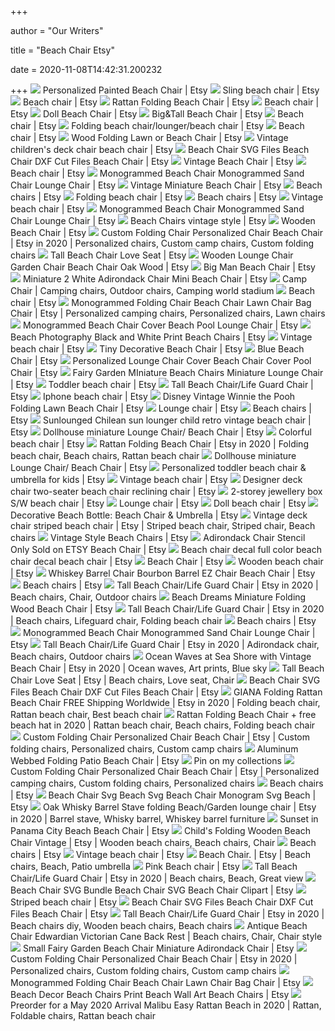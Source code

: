 +++
        
author = "Our Writers"
        
title = "Beach Chair Etsy"
        
date = 2020-11-08T14:42:31.200232
        
+++
[ ![](https://i.etsystatic.com/9588104/r/il/c0cc90/1920766163/il_570xN.1920766163_6lsj.jpg)](https://i.etsystatic.com/9588104/r/il/c0cc90/1920766163/il_570xN.1920766163_6lsj.jpg) Personalized Painted Beach Chair | Etsy
[ ![](https://i.etsystatic.com/18427401/d/il/17d966/1717945775/il_340x270.1717945775_h3um.jpg?version=0)](https://i.etsystatic.com/18427401/d/il/17d966/1717945775/il_340x270.1717945775_h3um.jpg?version=0) Sling beach chair | Etsy
[ ![](https://i.etsystatic.com/18808855/d/il/912db0/2205929805/il_340x270.2205929805_g948.jpg?version=0)](https://i.etsystatic.com/18808855/d/il/912db0/2205929805/il_340x270.2205929805_g948.jpg?version=0) Beach chair | Etsy
[ ![](https://i.etsystatic.com/21117462/r/il/daae61/2022267022/il_570xN.2022267022_swvb.jpg)](https://i.etsystatic.com/21117462/r/il/daae61/2022267022/il_570xN.2022267022_swvb.jpg) Rattan Folding Beach Chair | Etsy
[ ![](https://i.etsystatic.com/16467461/r/il/bbe8d9/2082144338/il_570xN.2082144338_rcx6.jpg)](https://i.etsystatic.com/16467461/r/il/bbe8d9/2082144338/il_570xN.2082144338_rcx6.jpg) Beach chair | Etsy
[ ![](https://i.etsystatic.com/10881046/r/il/d0d195/1666368630/il_570xN.1666368630_f9vh.jpg)](https://i.etsystatic.com/10881046/r/il/d0d195/1666368630/il_570xN.1666368630_f9vh.jpg) Doll Beach Chair | Etsy
[ ![](https://i.etsystatic.com/9588104/r/il/cd3900/1964848777/il_570xN.1964848777_j6tx.jpg)](https://i.etsystatic.com/9588104/r/il/cd3900/1964848777/il_570xN.1964848777_j6tx.jpg) Big&Tall Beach Chair | Etsy
[ ![](https://i.etsystatic.com/18822384/d/il/67d6be/2432462839/il_340x270.2432462839_c9kp.jpg?version=0)](https://i.etsystatic.com/18822384/d/il/67d6be/2432462839/il_340x270.2432462839_c9kp.jpg?version=0) Beach chair | Etsy
[ ![](https://i.etsystatic.com/23646707/r/il/be2e84/2389788288/il_570xN.2389788288_3vyj.jpg)](https://i.etsystatic.com/23646707/r/il/be2e84/2389788288/il_570xN.2389788288_3vyj.jpg) Folding beach chair/lounger/beach chair | Etsy
[ ![](https://i.etsystatic.com/16790233/r/il/caaa0f/1814049000/il_300x300.1814049000_eo3e.jpg)](https://i.etsystatic.com/16790233/r/il/caaa0f/1814049000/il_300x300.1814049000_eo3e.jpg) Beach chair | Etsy
[ ![](https://i.etsystatic.com/17798650/r/il/a630f0/1934814505/il_794xN.1934814505_c3wg.jpg)](https://i.etsystatic.com/17798650/r/il/a630f0/1934814505/il_794xN.1934814505_c3wg.jpg) Wood Folding Lawn or Beach Chair | Etsy
[ ![](https://i.etsystatic.com/6130739/r/il/93bc59/788928127/il_570xN.788928127_onug.jpg)](https://i.etsystatic.com/6130739/r/il/93bc59/788928127/il_570xN.788928127_onug.jpg) Vintage children's deck chair beach chair | Etsy
[ ![](https://i.etsystatic.com/20330169/r/il/f8c5fa/1902402450/il_570xN.1902402450_dpsg.jpg)](https://i.etsystatic.com/20330169/r/il/f8c5fa/1902402450/il_570xN.1902402450_dpsg.jpg) Beach Chair SVG Files Beach Chair DXF Cut Files Beach Chair | Etsy
[ ![](https://i.etsystatic.com/11401827/r/il/01de01/1479458320/il_794xN.1479458320_htyz.jpg)](https://i.etsystatic.com/11401827/r/il/01de01/1479458320/il_794xN.1479458320_htyz.jpg) Vintage Beach Chair | Etsy
[ ![](https://i.etsystatic.com/18679320/r/il/d7f674/1893723216/il_300x300.1893723216_rh23.jpg)](https://i.etsystatic.com/18679320/r/il/d7f674/1893723216/il_300x300.1893723216_rh23.jpg) Beach chair | Etsy
[ ![](https://i.etsystatic.com/6937186/r/il/78b81d/1187125168/il_570xN.1187125168_jqrr.jpg)](https://i.etsystatic.com/6937186/r/il/78b81d/1187125168/il_570xN.1187125168_jqrr.jpg) Monogrammed Beach Chair Monogrammed Sand Chair Lounge Chair | Etsy
[ ![](https://i.etsystatic.com/15045260/r/il/c9a4fb/1711628574/il_570xN.1711628574_pnsf.jpg)](https://i.etsystatic.com/15045260/r/il/c9a4fb/1711628574/il_570xN.1711628574_pnsf.jpg) Vintage Miniature Beach Chair | Etsy
[ ![](https://i.etsystatic.com/19464396/c/2160/1716/0/424/il/49f97e/1930617702/il_340x270.1930617702_r6zt.jpg)](https://i.etsystatic.com/19464396/c/2160/1716/0/424/il/49f97e/1930617702/il_340x270.1930617702_r6zt.jpg) Beach chairs | Etsy
[ ![](https://i.etsystatic.com/6754850/d/il/b63b43/2558457068/il_340x270.2558457068_ma2t.jpg?version=0)](https://i.etsystatic.com/6754850/d/il/b63b43/2558457068/il_340x270.2558457068_ma2t.jpg?version=0) Folding beach chair | Etsy
[ ![](https://i.etsystatic.com/9588104/d/il/7de71c/613526638/il_340x270.613526638_jvyd.jpg?version=0)](https://i.etsystatic.com/9588104/d/il/7de71c/613526638/il_340x270.613526638_jvyd.jpg?version=0) Beach chairs | Etsy
[ ![](https://i.etsystatic.com/8522567/c/1838/1461/620/455/il/01d4c1/2461758798/il_340x270.2461758798_a038.jpg)](https://i.etsystatic.com/8522567/c/1838/1461/620/455/il/01d4c1/2461758798/il_340x270.2461758798_a038.jpg) Vintage beach chair | Etsy
[ ![](https://i.etsystatic.com/6937186/r/il/4054d1/1234339007/il_570xN.1234339007_fmei.jpg)](https://i.etsystatic.com/6937186/r/il/4054d1/1234339007/il_570xN.1234339007_fmei.jpg) Monogrammed Beach Chair Monogrammed Sand Chair Lounge Chair | Etsy
[ ![](https://i.etsystatic.com/16287343/r/il/b034f0/2324262138/il_570xN.2324262138_edsw.jpg)](https://i.etsystatic.com/16287343/r/il/b034f0/2324262138/il_570xN.2324262138_edsw.jpg) Beach Chairs vintage style | Etsy
[ ![](https://i.etsystatic.com/18689344/r/il/c99d11/1793458793/il_570xN.1793458793_gl5s.jpg)](https://i.etsystatic.com/18689344/r/il/c99d11/1793458793/il_570xN.1793458793_gl5s.jpg) Wooden Beach Chair | Etsy
[ ![](https://i.pinimg.com/736x/0e/20/b3/0e20b33428754d2f1d6a2af7b68811b6.jpg)](https://i.pinimg.com/736x/0e/20/b3/0e20b33428754d2f1d6a2af7b68811b6.jpg) Custom Folding Chair Personalized Chair Beach Chair | Etsy in 2020 |  Personalized chairs, Custom camp chairs, Custom folding chairs
[ ![](https://i.etsystatic.com/7309271/r/il/8af969/2031786585/il_570xN.2031786585_j8mp.jpg)](https://i.etsystatic.com/7309271/r/il/8af969/2031786585/il_570xN.2031786585_j8mp.jpg) Tall Beach Chair Love Seat | Etsy
[ ![](https://i.etsystatic.com/18445034/r/il/c50165/1962029659/il_794xN.1962029659_1gxl.jpg)](https://i.etsystatic.com/18445034/r/il/c50165/1962029659/il_794xN.1962029659_1gxl.jpg) Wooden Lounge Chair Garden Chair Beach Chair Oak Wood | Etsy
[ ![](https://i.etsystatic.com/9588104/r/il/ce3c68/619350810/il_570xN.619350810_jwcb.jpg)](https://i.etsystatic.com/9588104/r/il/ce3c68/619350810/il_570xN.619350810_jwcb.jpg) Big Man Beach Chair | Etsy
[ ![](https://i.etsystatic.com/14966180/r/il/cde1d0/2431552575/il_570xN.2431552575_mln6.jpg)](https://i.etsystatic.com/14966180/r/il/cde1d0/2431552575/il_570xN.2431552575_mln6.jpg) Miniature 2 White Adirondack Chair Mini Beach Chair | Etsy
[ ![](https://i.pinimg.com/originals/7c/bc/3d/7cbc3dbdacef725324dc5657e0a448cb.jpg)](https://i.pinimg.com/originals/7c/bc/3d/7cbc3dbdacef725324dc5657e0a448cb.jpg) Camp Chair | Camping chairs, Outdoor chairs, Camping world stadium
[ ![](https://i.etsystatic.com/16287343/c/717/717/0/0/il/aa4430/2334943720/il_300x300.2334943720_3o1n.jpg)](https://i.etsystatic.com/16287343/c/717/717/0/0/il/aa4430/2334943720/il_300x300.2334943720_3o1n.jpg) Beach chair | Etsy
[ ![](https://i.pinimg.com/originals/e9/7a/3d/e97a3d069a18d40aed04232ac7c35d70.jpg)](https://i.pinimg.com/originals/e9/7a/3d/e97a3d069a18d40aed04232ac7c35d70.jpg) Monogrammed Folding Chair Beach Chair Lawn Chair Bag Chair | Etsy |  Personalized camping chairs, Personalized chairs, Lawn chairs
[ ![](https://i.etsystatic.com/7821385/r/il/09767e/1504364991/il_570xN.1504364991_754t.jpg)](https://i.etsystatic.com/7821385/r/il/09767e/1504364991/il_570xN.1504364991_754t.jpg) Monogrammed Beach Chair Cover Beach Pool Lounge Chair | Etsy
[ ![](https://i.etsystatic.com/12541307/r/il/f3bf0f/1217467946/il_570xN.1217467946_hmq1.jpg)](https://i.etsystatic.com/12541307/r/il/f3bf0f/1217467946/il_570xN.1217467946_hmq1.jpg) Beach Photography Black and White Print Beach Chairs | Etsy
[ ![](https://i.etsystatic.com/5951452/d/il/bec897/2508520865/il_340x270.2508520865_mn9c.jpg?version=0)](https://i.etsystatic.com/5951452/d/il/bec897/2508520865/il_340x270.2508520865_mn9c.jpg?version=0) Vintage beach chair | Etsy
[ ![](https://i.etsystatic.com/13846661/r/il/d41481/1768480523/il_570xN.1768480523_gi8t.jpg)](https://i.etsystatic.com/13846661/r/il/d41481/1768480523/il_570xN.1768480523_gi8t.jpg) Tiny Decorative Beach Chair | Etsy
[ ![](https://i.etsystatic.com/5373573/r/il/70e2b4/1936214293/il_570xN.1936214293_29lq.jpg)](https://i.etsystatic.com/5373573/r/il/70e2b4/1936214293/il_570xN.1936214293_29lq.jpg) Blue Beach Chair | Etsy
[ ![](https://i.etsystatic.com/7334783/r/il/7bbd08/2337455168/il_570xN.2337455168_4666.jpg)](https://i.etsystatic.com/7334783/r/il/7bbd08/2337455168/il_570xN.2337455168_4666.jpg) Personalized Lounge Chair Cover Beach Chair Cover Pool Chair | Etsy
[ ![](https://i.etsystatic.com/7598674/r/il/9f5c1d/1251165298/il_570xN.1251165298_2iuj.jpg)](https://i.etsystatic.com/7598674/r/il/9f5c1d/1251165298/il_570xN.1251165298_2iuj.jpg) Fairy Garden MIniature Beach Chairs Miniature Lounge Chair | Etsy
[ ![](https://i.etsystatic.com/22298438/d/il/d01c27/2384936680/il_340x270.2384936680_ajt6.jpg?version=0)](https://i.etsystatic.com/22298438/d/il/d01c27/2384936680/il_340x270.2384936680_ajt6.jpg?version=0) Toddler beach chair | Etsy
[ ![](https://i.etsystatic.com/7309271/r/il/3814c4/1285607067/il_570xN.1285607067_hmh0.jpg)](https://i.etsystatic.com/7309271/r/il/3814c4/1285607067/il_570xN.1285607067_hmh0.jpg) Tall Beach Chair/Life Guard Chair | Etsy
[ ![](https://i.etsystatic.com/18653595/c/2777/2205/105/583/il/3b685f/1888129538/il_340x270.1888129538_hu26.jpg)](https://i.etsystatic.com/18653595/c/2777/2205/105/583/il/3b685f/1888129538/il_340x270.1888129538_hu26.jpg) Iphone beach chair | Etsy
[ ![](https://i.etsystatic.com/12564318/r/il/089890/1703122874/il_570xN.1703122874_sf6j.jpg)](https://i.etsystatic.com/12564318/r/il/089890/1703122874/il_570xN.1703122874_sf6j.jpg) Disney Vintage Winnie the Pooh Folding Lawn Beach Chair | Etsy
[ ![](https://i.etsystatic.com/21161763/c/2500/1987/0/405/il/c38068/2653738901/il_340x270.2653738901_d7r0.jpg)](https://i.etsystatic.com/21161763/c/2500/1987/0/405/il/c38068/2653738901/il_340x270.2653738901_d7r0.jpg) Lounge chair | Etsy
[ ![](https://i.etsystatic.com/16287343/c/717/569/0/0/il/aa4430/2334943720/il_340x270.2334943720_3o1n.jpg)](https://i.etsystatic.com/16287343/c/717/569/0/0/il/aa4430/2334943720/il_340x270.2334943720_3o1n.jpg) Beach chairs | Etsy
[ ![](https://i.etsystatic.com/9233806/r/il/90d932/1372372903/il_794xN.1372372903_jqvw.jpg)](https://i.etsystatic.com/9233806/r/il/90d932/1372372903/il_794xN.1372372903_jqvw.jpg) Sunlounged Chilean sun lounger child retro vintage beach chair | Etsy
[ ![](https://i.etsystatic.com/11131258/r/il/d5c1ae/1471208509/il_570xN.1471208509_kcw9.jpg)](https://i.etsystatic.com/11131258/r/il/d5c1ae/1471208509/il_570xN.1471208509_kcw9.jpg) Dollhouse miniature Lounge Chair/ Beach Chair | Etsy
[ ![](https://i.etsystatic.com/7979419/d/il/b30003/2289938967/il_340x270.2289938967_mphp.jpg?version=0)](https://i.etsystatic.com/7979419/d/il/b30003/2289938967/il_340x270.2289938967_mphp.jpg?version=0) Colorful beach chair | Etsy
[ ![](https://i.pinimg.com/736x/08/ec/ed/08eced43d3ee5ca84b4b6c198c50a078.jpg)](https://i.pinimg.com/736x/08/ec/ed/08eced43d3ee5ca84b4b6c198c50a078.jpg) Rattan Folding Beach Chair | Etsy in 2020 | Folding beach chair, Beach  chairs, Rattan beach chair
[ ![](https://i.etsystatic.com/11131258/r/il/b5312b/1471216723/il_570xN.1471216723_kr44.jpg)](https://i.etsystatic.com/11131258/r/il/b5312b/1471216723/il_570xN.1471216723_kr44.jpg) Dollhouse miniature Lounge Chair/ Beach Chair | Etsy
[ ![](https://i.etsystatic.com/5401206/r/il/24e897/2167995214/il_570xN.2167995214_ttyq.jpg)](https://i.etsystatic.com/5401206/r/il/24e897/2167995214/il_570xN.2167995214_ttyq.jpg) Personalized toddler beach chair & umbrella for kids | Etsy
[ ![](https://i.etsystatic.com/18823571/d/il/2a3951/2527414843/il_340x270.2527414843_kc9h.jpg?version=0)](https://i.etsystatic.com/18823571/d/il/2a3951/2527414843/il_340x270.2527414843_kc9h.jpg?version=0) Vintage beach chair | Etsy
[ ![](https://i.etsystatic.com/19037261/r/il/cebf4e/1715909308/il_570xN.1715909308_4cwx.jpg)](https://i.etsystatic.com/19037261/r/il/cebf4e/1715909308/il_570xN.1715909308_4cwx.jpg) Designer deck chair two-seater beach chair reclining chair | Etsy
[ ![](https://i.etsystatic.com/7677785/r/il/a3c211/1580134700/il_570xN.1580134700_aimy.jpg)](https://i.etsystatic.com/7677785/r/il/a3c211/1580134700/il_570xN.1580134700_aimy.jpg) 2-storey jewellery box S/W beach chair | Etsy
[ ![](https://i.etsystatic.com/20927306/r/il/091da3/2399088701/il_300x300.2399088701_mgyn.jpg)](https://i.etsystatic.com/20927306/r/il/091da3/2399088701/il_300x300.2399088701_mgyn.jpg) Lounge chair | Etsy
[ ![](https://i.etsystatic.com/10574728/c/385/306/0/171/il/fa7f00/2352328006/il_340x270.2352328006_cd9m.jpg)](https://i.etsystatic.com/10574728/c/385/306/0/171/il/fa7f00/2352328006/il_340x270.2352328006_cd9m.jpg) Doll beach chair | Etsy
[ ![](https://i.etsystatic.com/5837109/r/il/ef10ad/1629040303/il_570xN.1629040303_srau.jpg)](https://i.etsystatic.com/5837109/r/il/ef10ad/1629040303/il_570xN.1629040303_srau.jpg) Decorative Beach Bottle: Beach Chair & Umbrella | Etsy
[ ![](https://i.pinimg.com/originals/51/74/40/517440d61fc81f11d8e4fec18bb5cf52.jpg)](https://i.pinimg.com/originals/51/74/40/517440d61fc81f11d8e4fec18bb5cf52.jpg) Vintage deck chair striped beach chair | Etsy | Striped beach chair,  Striped chair, Beach chairs
[ ![](https://i.etsystatic.com/16287343/r/il/56f7ac/1700633665/il_570xN.1700633665_8ge3.jpg)](https://i.etsystatic.com/16287343/r/il/56f7ac/1700633665/il_570xN.1700633665_8ge3.jpg) Vintage Style Beach Chairs | Etsy
[ ![](https://i.etsystatic.com/7934129/r/il/0eacf5/2077844302/il_570xN.2077844302_rxnl.jpg)](https://i.etsystatic.com/7934129/r/il/0eacf5/2077844302/il_570xN.2077844302_rxnl.jpg) Adirondack Chair Stencil Only Sold on ETSY Beach Chair | Etsy
[ ![](https://i.etsystatic.com/10353032/r/il/e6dffe/1933298622/il_570xN.1933298622_iwph.jpg)](https://i.etsystatic.com/10353032/r/il/e6dffe/1933298622/il_570xN.1933298622_iwph.jpg) Beach chair decal full color beach chair decal beach chair | Etsy
[ ![](https://i.etsystatic.com/10351243/r/il/482648/725356221/il_794xN.725356221_rlgt.jpg)](https://i.etsystatic.com/10351243/r/il/482648/725356221/il_794xN.725356221_rlgt.jpg) Beach Chair | Etsy
[ ![](https://i.etsystatic.com/11988511/d/il/41c5c5/2300107714/il_340x270.2300107714_lcxd.jpg?version=0)](https://i.etsystatic.com/11988511/d/il/41c5c5/2300107714/il_340x270.2300107714_lcxd.jpg?version=0) Wooden beach chair | Etsy
[ ![](https://i.etsystatic.com/6484243/r/il/150f5a/1096688049/il_570xN.1096688049_eqi4.jpg)](https://i.etsystatic.com/6484243/r/il/150f5a/1096688049/il_570xN.1096688049_eqi4.jpg) Whiskey Barrel Chair Bourbon Barrel EZ Chair Beach Chair | Etsy
[ ![](https://i.etsystatic.com/8351082/d/il/2e0b02/2362692804/il_340x270.2362692804_od1y.jpg?version=0)](https://i.etsystatic.com/8351082/d/il/2e0b02/2362692804/il_340x270.2362692804_od1y.jpg?version=0) Beach chairs | Etsy
[ ![](https://i.pinimg.com/originals/58/d2/a9/58d2a9ab7212944a9745070d8ab9cf04.jpg)](https://i.pinimg.com/originals/58/d2/a9/58d2a9ab7212944a9745070d8ab9cf04.jpg) Tall Beach Chair/Life Guard Chair | Etsy in 2020 | Beach chairs, Chair,  Outdoor chairs
[ ![](https://i.etsystatic.com/12915026/r/il/297e4e/2414069782/il_570xN.2414069782_pr7x.jpg)](https://i.etsystatic.com/12915026/r/il/297e4e/2414069782/il_570xN.2414069782_pr7x.jpg) Beach Dreams Miniature Folding Wood Beach Chair | Etsy
[ ![](https://i.pinimg.com/originals/d3/06/09/d306094259a0a80013b44f984ea601c5.jpg)](https://i.pinimg.com/originals/d3/06/09/d306094259a0a80013b44f984ea601c5.jpg) Tall Beach Chair/Life Guard Chair | Etsy in 2020 | Beach chairs, Lifeguard  chair, Folding beach chair
[ ![](https://i.etsystatic.com/25391369/d/il/7e2566/2608522795/il_340x270.2608522795_bzpd.jpg?version=0)](https://i.etsystatic.com/25391369/d/il/7e2566/2608522795/il_340x270.2608522795_bzpd.jpg?version=0) Beach chairs | Etsy
[ ![](https://i.etsystatic.com/6937186/r/il/455569/983030442/il_570xN.983030442_h6rq.jpg)](https://i.etsystatic.com/6937186/r/il/455569/983030442/il_570xN.983030442_h6rq.jpg) Monogrammed Beach Chair Monogrammed Sand Chair Lounge Chair | Etsy
[ ![](https://i.pinimg.com/736x/03/2a/57/032a573212eb783941d4aff8fe8ba98a.jpg)](https://i.pinimg.com/736x/03/2a/57/032a573212eb783941d4aff8fe8ba98a.jpg) Tall Beach Chair/Life Guard Chair | Etsy in 2020 | Adirondack chair, Beach  chairs, Outdoor chairs
[ ![](https://i.pinimg.com/originals/32/38/85/323885fb1585f9c99e2bdf6c7d0a4c0d.jpg)](https://i.pinimg.com/originals/32/38/85/323885fb1585f9c99e2bdf6c7d0a4c0d.jpg) Ocean Waves at Sea Shore with Vintage Beach Chair | Etsy in 2020 | Ocean  waves, Art prints, Blue sky
[ ![](https://i.pinimg.com/originals/51/cf/2d/51cf2d0740d2623394a478aa820e5a19.jpg)](https://i.pinimg.com/originals/51/cf/2d/51cf2d0740d2623394a478aa820e5a19.jpg) Tall Beach Chair Love Seat | Etsy | Beach chairs, Love seat, Chair
[ ![](https://i.etsystatic.com/12281821/r/il/f586ac/1378922302/il_794xN.1378922302_arkn.jpg)](https://i.etsystatic.com/12281821/r/il/f586ac/1378922302/il_794xN.1378922302_arkn.jpg) Beach Chair SVG Files Beach Chair DXF Cut Files Beach Chair | Etsy
[ ![](https://i.pinimg.com/originals/f2/64/5d/f2645d4ebdf767ff66c0a71767195db5.png)](https://i.pinimg.com/originals/f2/64/5d/f2645d4ebdf767ff66c0a71767195db5.png) GIANA Folding Rattan Beach Chair FREE Shipping Worldwide | Etsy in 2020 |  Folding beach chair, Rattan beach chair, Best beach chair
[ ![](https://i.pinimg.com/originals/95/91/bb/9591bb3cf547d11c0e5d123a2a6debc4.jpg)](https://i.pinimg.com/originals/95/91/bb/9591bb3cf547d11c0e5d123a2a6debc4.jpg) Rattan Folding Beach Chair + free beach hat in 2020 | Rattan beach chair, Beach  chairs, Folding beach chair
[ ![](https://i.pinimg.com/474x/27/8b/c0/278bc0e1a95c536d81296b286243883d.jpg)](https://i.pinimg.com/474x/27/8b/c0/278bc0e1a95c536d81296b286243883d.jpg) Custom Folding Chair Personalized Chair Beach Chair | Etsy | Custom folding  chairs, Personalized chairs, Custom camp chairs
[ ![](https://i.etsystatic.com/6043090/r/il/57a99a/1950980973/il_570xN.1950980973_kaho.jpg)](https://i.etsystatic.com/6043090/r/il/57a99a/1950980973/il_570xN.1950980973_kaho.jpg) Aluminum Webbed Folding Patio Beach Chair | Etsy
[ ![](https://i.pinimg.com/originals/59/9b/44/599b44716bd80d4890e2a0ad0bb0d7f0.jpg)](https://i.pinimg.com/originals/59/9b/44/599b44716bd80d4890e2a0ad0bb0d7f0.jpg) Pin on my collections
[ ![](https://i.pinimg.com/474x/40/01/9e/40019e42c3afa1965a2432967f0b63b6.jpg)](https://i.pinimg.com/474x/40/01/9e/40019e42c3afa1965a2432967f0b63b6.jpg) Custom Folding Chair Personalized Chair Beach Chair | Etsy | Personalized  camping chairs, Custom folding chairs, Personalized chairs
[ ![](https://i.etsystatic.com/12996140/d/il/75761f/2500575285/il_340x270.2500575285_2v53.jpg?version=0)](https://i.etsystatic.com/12996140/d/il/75761f/2500575285/il_340x270.2500575285_2v53.jpg?version=0) Beach chairs | Etsy
[ ![](https://i.etsystatic.com/18653595/r/il/3b685f/1888129538/il_570xN.1888129538_hu26.jpg)](https://i.etsystatic.com/18653595/r/il/3b685f/1888129538/il_570xN.1888129538_hu26.jpg) Beach Chair Svg Beach Svg Beach Chair Monogram Svg Beach | Etsy
[ ![](https://i.pinimg.com/736x/89/5f/a2/895fa2caf62eb84fe39e11e9d37e678e.jpg)](https://i.pinimg.com/736x/89/5f/a2/895fa2caf62eb84fe39e11e9d37e678e.jpg) Oak Whisky Barrel Stave folding Beach/Garden lounge chair | Etsy in 2020 |  Barrel stave, Whisky barrel, Whiskey barrel furniture
[ ![](https://i.etsystatic.com/17962676/r/il/7a835d/1542137746/il_570xN.1542137746_3xoj.jpg)](https://i.etsystatic.com/17962676/r/il/7a835d/1542137746/il_570xN.1542137746_3xoj.jpg) Sunset in Panama City Beach Beach Chair | Etsy
[ ![](https://i.pinimg.com/originals/f0/6f/0b/f06f0b5932a41076d350ad083466ad0d.jpg)](https://i.pinimg.com/originals/f0/6f/0b/f06f0b5932a41076d350ad083466ad0d.jpg) Child's Folding Wooden Beach Chair Vintage | Etsy | Wooden beach chairs, Beach  chairs, Chair
[ ![](https://i.etsystatic.com/19493074/d/il/69f743/2301902387/il_340x270.2301902387_98rr.jpg?version=0)](https://i.etsystatic.com/19493074/d/il/69f743/2301902387/il_340x270.2301902387_98rr.jpg?version=0) Beach chairs | Etsy
[ ![](https://i.etsystatic.com/6516780/d/il/3566f9/2216011700/il_340x270.2216011700_nmif.jpg?version=0)](https://i.etsystatic.com/6516780/d/il/3566f9/2216011700/il_340x270.2216011700_nmif.jpg?version=0) Vintage beach chair | Etsy
[ ![](https://i.pinimg.com/originals/92/af/78/92af78987ee377f0955b0112e8492766.jpg)](https://i.pinimg.com/originals/92/af/78/92af78987ee377f0955b0112e8492766.jpg) Beach Chair. | Etsy | Beach chairs, Beach, Patio umbrella
[ ![](https://i.etsystatic.com/20633091/r/il/188466/1940679638/il_570xN.1940679638_lafx.jpg)](https://i.etsystatic.com/20633091/r/il/188466/1940679638/il_570xN.1940679638_lafx.jpg) Pink Beach chair | Etsy
[ ![](https://i.pinimg.com/originals/b7/42/91/b74291fc68830069148dba4e4b55dadc.jpg)](https://i.pinimg.com/originals/b7/42/91/b74291fc68830069148dba4e4b55dadc.jpg) Tall Beach Chair/Life Guard Chair | Etsy in 2020 | Beach chairs, Beach,  Great view
[ ![](https://i.etsystatic.com/16561342/r/il/a3f1e6/1506674608/il_570xN.1506674608_6ngb.jpg)](https://i.etsystatic.com/16561342/r/il/a3f1e6/1506674608/il_570xN.1506674608_6ngb.jpg) Beach Chair SVG Bundle Beach Chair SVG Beach Chair Clipart | Etsy
[ ![](https://i.etsystatic.com/19108947/c/2250/1788/0/961/il/75497d/2261287670/il_340x270.2261287670_tfnb.jpg)](https://i.etsystatic.com/19108947/c/2250/1788/0/961/il/75497d/2261287670/il_340x270.2261287670_tfnb.jpg) Striped beach chair | Etsy
[ ![](https://i.etsystatic.com/19836918/r/il/2a7f43/1897872869/il_570xN.1897872869_p3x3.jpg)](https://i.etsystatic.com/19836918/r/il/2a7f43/1897872869/il_570xN.1897872869_p3x3.jpg) Beach Chair SVG Files Beach Chair DXF Cut Files Beach Chair | Etsy
[ ![](https://i.pinimg.com/originals/a7/cb/68/a7cb6827c356117e32b12bd59cabdb77.jpg)](https://i.pinimg.com/originals/a7/cb/68/a7cb6827c356117e32b12bd59cabdb77.jpg) Tall Beach Chair/Life Guard Chair | Etsy in 2020 | Beach chairs diy, Wooden beach  chairs, Beach chairs
[ ![](https://i.pinimg.com/originals/6e/e9/fa/6ee9faa10049ff1a0a1dc1bf93601deb.jpg)](https://i.pinimg.com/originals/6e/e9/fa/6ee9faa10049ff1a0a1dc1bf93601deb.jpg) Antique Beach Chair Edwardian Victorian Cane Back Rest | Beach chairs, Chair,  Chair style
[ ![](https://i.etsystatic.com/7252287/r/il/bc6cda/1952190012/il_570xN.1952190012_4v7m.jpg)](https://i.etsystatic.com/7252287/r/il/bc6cda/1952190012/il_570xN.1952190012_4v7m.jpg) Small Fairy Garden Beach Chair Miniature Adirondack Chair | Etsy
[ ![](https://i.pinimg.com/736x/a8/7e/bf/a87ebff2430537cb8f50bf509a5247c7.jpg)](https://i.pinimg.com/736x/a8/7e/bf/a87ebff2430537cb8f50bf509a5247c7.jpg) Custom Folding Chair Personalized Chair Beach Chair | Etsy in 2020 |  Personalized chairs, Custom folding chairs, Custom camp chairs
[ ![](https://i.etsystatic.com/7334783/r/il/3a3cf9/1869356848/il_570xN.1869356848_4jiv.jpg)](https://i.etsystatic.com/7334783/r/il/3a3cf9/1869356848/il_570xN.1869356848_4jiv.jpg) Monogrammed Folding Chair Beach Chair Lawn Chair Bag Chair | Etsy
[ ![](https://i.etsystatic.com/11126263/r/il/0d5219/1507324649/il_794xN.1507324649_6zrm.jpg)](https://i.etsystatic.com/11126263/r/il/0d5219/1507324649/il_794xN.1507324649_6zrm.jpg) Beach Decor Beach Chairs Print Beach Wall Art Beach Chairs | Etsy
[ ![](https://i.pinimg.com/originals/2f/8f/c8/2f8fc805b978ac008080dc3197d969a0.jpg)](https://i.pinimg.com/originals/2f/8f/c8/2f8fc805b978ac008080dc3197d969a0.jpg) Preorder for a May 2020 Arrival Malibu Easy Rattan Beach in 2020 | Rattan,  Foldable chairs, Rattan beach chair

